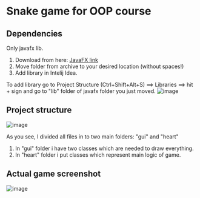 # Snake game for OOP course
## Dependencies
Only javafx lib. 
1. Download from here: [JavaFX link](https://gluonhq.com/products/javafx/)
2. Move folder from archive to your desired location (without spaces!)
3. Add library in Intelij Idea.

To add library go to Project Structure (Ctrl+Shift+Alt+S) ==> Libraries ==> hit + sign and go to "lib" folder of javafx folder you just moved.
![image](https://user-images.githubusercontent.com/43125852/97791960-464e9700-1c02-11eb-8fd6-e3c99a10ff95.png)

## Project structure
![image](https://user-images.githubusercontent.com/43125852/97792004-dbea2680-1c02-11eb-9fea-5cece8c898f2.png)

As you see, I divided all files in to two main folders: "gui" and "heart"
1. In "gui" folder i have two classes which are needed to draw everything.
2. In "heart" folder i put classes which represent main logic of game.

## Actual game screenshot
![image](https://user-images.githubusercontent.com/43125852/97792062-6fbbf280-1c03-11eb-949b-1740b16e925e.png)
